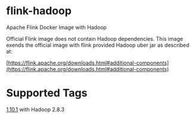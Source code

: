 # flink-hadoop
Apache Flink Docker Image with Hadoop

Official Flink image does not contain Hadoop dependencies. This image exends the official image with flink provided Hadoop uber jar as described at:

[https://flink.apache.org/downloads.html#additional-components](https://flink.apache.org/downloads.html#additional-components)


# Supported Tags

[1.10.1](https://github.com/margic/flink-hadoop/blob/1.10.1/Dockerfile) with Hadoop 2.8.3